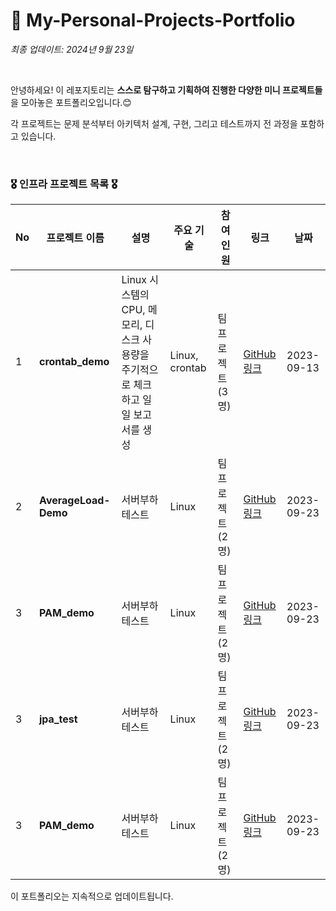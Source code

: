 # 🤔 My-Personal-Projects-Portfolio

*최종 업데이트: 2024년 9월 23일*

<br>

안녕하세요! 이 레포지토리는 **스스로 탐구하고 기획하여 진행한 다양한 미니 프로젝트들**을 모아놓은 포트폴리오입니다.😊 <br>

각 프로젝트는 문제 분석부터 아키텍처 설계, 구현, 그리고 테스트까지 전 과정을 포함하고 있습니다. 

<br>

### 🎖️ 인프라 프로젝트 목록 🎖️

| No | 프로젝트 이름 | 설명 | 주요 기술 | 참여<br> 인원 | 링크 | 날짜 |
|----|---------------|------|-----------|----------|------|------|
| 1  | **crontab_demo** |  Linux 시스템의 CPU, 메모리, 디스크 사용량을 주기적으로 체크하고 일일 보고서를 생성 | Linux, crontab | 팀 프로젝트 (3명) | [GitHub 링크](https://github.com/na-rong/crontab_demo) | 2023-09-13 |
| 2  | **AverageLoad-Demo** | 서버부하 테스트  | Linux | 팀 프로젝트 (2명) | [GitHub 링크](https://github.com/na-rong/AverageLoad-Demo) | 2023-09-23 |
| 3  | **PAM_demo** | 서버부하 테스트  | Linux | 팀 프로젝트 (2명) | [GitHub 링크](https://github.com/na-rong/AverageLoad-Demo) | 2023-09-23 |
| 3  | **jpa_test** | 서버부하 테스트  | Linux | 팀 프로젝트 (2명) | [GitHub 링크](https://github.com/na-rong/AverageLoad-Demo) | 2023-09-23 |
| 3  | **PAM_demo** | 서버부하 테스트  | Linux | 팀 프로젝트 (2명) | [GitHub 링크](https://github.com/na-rong/AverageLoad-Demo) | 2023-09-23 |


이 포트폴리오는 지속적으로 업데이트됩니다.
